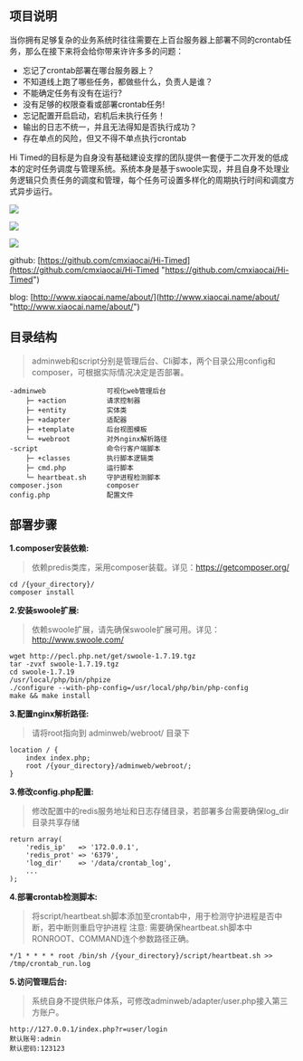 ## 项目说明

当你拥有足够复杂的业务系统时往往需要在上百台服务器上部署不同的crontab任务，那么在接下来将会给你带来许许多多的问题：

* 忘记了crontab部署在哪台服务器上？
* 不知道线上跑了哪些任务，都做些什么，负责人是谁？
* 不能确定任务有没有在运行?
* 没有足够的权限查看或部署crontab任务!
* 忘记配置开启启动，宕机后未执行任务！
* 输出的日志不统一，并且无法得知是否执行成功？
* 存在单点的风险，但又不得不单点执行crontab

Hi Timed的目标是为自身没有基础建设支撑的团队提供一套便于二次开发的低成本的定时任务调度与管理系统。系统本身是基于swoole实现，并且自身不处理业务逻辑只负责任务的调度和管理，每个任务可设置多样化的周期执行时间和调度方式异步运行。

![](http://www.xiaocai.name/uploads/201511/02.jpg)

![](http://www.xiaocai.name/uploads/201511/01.jpg)

![](http://www.xiaocai.name/uploads/201511/03.jpg)

github: [https://github.com/cmxiaocai/Hi-Timed](https://github.com/cmxiaocai/Hi-Timed "https://github.com/cmxiaocai/Hi-Timed")

blog: [http://www.xiaocai.name/about/](http://www.xiaocai.name/about/ "http://www.xiaocai.name/about/")

## 目录结构

> adminweb和script分别是管理后台、Cli脚本，两个目录公用config和composer，可根据实际情况决定是否部署。

    -adminweb               可视化web管理后台
        ├─ +action          请求控制器
        ├─ +entity          实体类
        ├─ +adapter         适配器
        ├─ +template        后台视图模板
        └─ +webroot         对外nginx解析路径
    -script                 命令行客户端脚本
        ├─ +classes         执行脚本逻辑类
        ├─ cmd.php          运行脚本
        └─ heartbeat.sh     守护进程检测脚本
    composer.json           composer
    config.php              配置文件


## 部署步骤

**1.composer安装依赖:**

> 依赖predis类库，采用composer装载。详见：https://getcomposer.org/

    cd /{your_directory}/
    composer install

**2.安装swoole扩展:**

> 依赖swoole扩展，请先确保swoole扩展可用。详见：http://www.swoole.com/

    wget http://pecl.php.net/get/swoole-1.7.19.tgz
    tar -zvxf swoole-1.7.19.tgz
    cd swoole-1.7.19
    /usr/local/php/bin/phpize
    ./configure --with-php-config=/usr/local/php/bin/php-config
    make && make install

**3.配置nginx解析路径:**

> 请将root指向到 adminweb/webroot/ 目录下

    location / {
        index index.php;
        root /{your_directory}/adminweb/webroot/;
    }

**3.修改config.php配置:**

> 修改配置中的redis服务地址和日志存储目录，若部署多台需要确保log_dir目录共享存储

    return array(
        'redis_ip'   => '172.0.0.1',
        'redis_prot' => '6379',
        'log_dir'    => '/data/crontab_log',
        ...
    );

**4.部署crontab检测脚本:**

> 将script/heartbeat.sh脚本添加至crontab中，用于检测守护进程是否中断，若中断则重启守护进程
> 注意: 需要确保heartbeat.sh脚本中RONROOT、COMMAND连个参数路径正确。

    */1 * * * * root /bin/sh /{your_directory}/script/heartbeat.sh >> /tmp/crontab_run.log

**5.访问管理后台:**

> 系统自身不提供账户体系，可修改adminweb/adapter/user.php接入第三方账户。

    http://127.0.0.1/index.php?r=user/login
    默认账号:admin
    默认密码:123123
    
